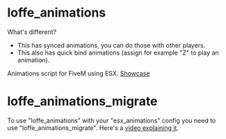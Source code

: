 # loffe_animations
What's different? 
* This has synced animations, you can do those with other players.
* This also has quick bind animations (assign for example "Z" to play an animation).

Animations script for FiveM using ESX. [Showcase](https://streamable.com/oycxm)

# loffe_animations_migrate
To use "loffe_animations" with your "esx_animations" config you need to use "loffe_animations_migrate". Here's a [video explaining it](https://streamable.com/7zk23).
